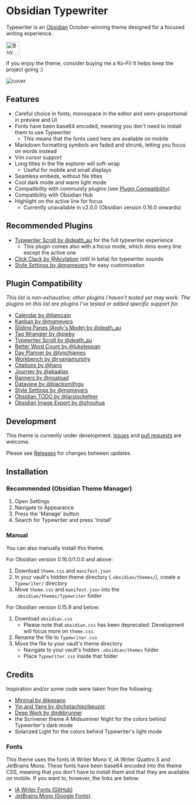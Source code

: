 # Obsidian Typewriter

Typewriter is an [Obsidian](https://www.obsidian.md) October-winning theme designed for a focused writing experience.

<a href='https://ko-fi.com/A0A61IFZU4' target='_blank'><img height='36' style='border:0px;height:36px;' src='https://storage.ko-fi.com/cdn/kofi5.png?v=6' border='0' alt='Buy Me a Coffee at ko-fi.com' /></a>
 
If you enjoy the theme, consider buying me a Ko-Fi! It helps keep the project going :)

![cover](cover.jpg)

## Features

- Careful choice in fonts; monospace in the editor and semi-proportional in preview and UI
- Fonts have been base64 encoded, meaning you don't need to install them to use Typewriter
  - This means that the fonts used here are available on mobile
- Markdown formatting symbols are faded and shrunk, letting you focus on words instead
- Vim cursor support
- Long titles in the file explorer will soft-wrap
  - Useful for mobile and small displays
- Seamless embeds, without file titles
- Cool dark mode and warm light mode
- Compatibility with community plugins (see [Plugin Compatibility](#plugin-compatibility))
- Compatibility with Obsidian Hub
- Highlight on the active line for focus
  - Currently unavailable in v2.0.0 (Obsidian version 0.16.0 onwards)

<!--
- Multicolored highlights support (achieved through the use of inline color classes)
  - To use the multicolored highlights, use `<text class=orange>This is some orange text</text>`
  - See cover image for example (green highlight on "enabled by default")
  - *Current colors supported: green (light and dark mode), orange (light mode)*
  - available only in Reading Mode
- Clean preview without link colors or tags (achieved through YAML header `cssclass: nolink`)
  - available only in Reading Mode
-->

## Recommended Plugins

- [Typewriter Scroll by @death_au](https://github.com/deathau/cm-typewriter-scroll-obsidian) for the full typewriter experience
  - This plugin comes also with a focus mode, which dims every line except the active one
- [Click Clack by @Acylation](https://github.com/Acylation/obsidian-click-clack) (still in beta) for typewriter sounds
- [Style Settings by @mgmeyers](https://github.com/mgmeyers/obsidian-style-settings) for easy customization

## Plugin Compatibility

*This list is non-exhaustive; other plugins I haven't tested yet may work. The plugins on this list are plugins I've tested or added specific support for.*

- [Calendar by @liamcain](https://github.com/liamcain/obsidian-calendar-plugin)
- [Kanban by @mgmeyers](https://github.com/mgmeyers/obsidian-kanban)
- [Sliding Panes (Andy's Mode) by @death_au](https://github.com/deathau/sliding-panes-obsidian)
- [Tag Wrangler by @pjeby](https://github.com/pjeby/tag-wrangler)
- [Typewriter Scroll by @death_au](https://github.com/deathau/cm-typewriter-scroll-obsidian)
- [Better Word Count by @lukeleppan](https://github.com/lukeleppan/better-word-count)
- [Day Planner by @lynchjames](https://github.com/lynchjames/obsidian-day-planner)
- [Workbench by @ryanjamurphy](https://github.com/ryanjamurphy/workbench-obsidian)
- [Citations by @hans](https://github.com/hans/obsidian-citation-plugin)
- [Journey by @akaalias](https://github.com/akaalias/obsidian-journey-plugin)
- [Banners by @noatpad](https://github.com/noatpad/obsidian-banners)
- [Dataview by @blacksmithgu](https://github.com/blacksmithgu/obsidian-dataview)
- [Style Settings by @mgmeyers](https://github.com/mgmeyers/obsidian-style-settings)
- [Obsidian TODO by @larslockefeer](https://github.com/larslockefeer/obsidian-plugin-todo)
- [Obsidian Image Export by @zhouhua](https://github.com/zhouhua/obsidian-export-image)

## Development

This theme is currently under development. [Issues](https://github.com/crashmoney/obsidian-typewriter/issues) and [pull requests](https://github.com/crashmoney/obsidian-typewrtier/pulls) are welcome.

Please see [Releases](https://github.com/crashmoney/obsidian-typewriter/releases) for changes between updates.

## Installation

### Recommended (Obsidian Theme Manager)

1. Open Settings
2. Navigate to Appearance
3. Press the 'Manage' button
4. Search for Typewriter and press 'Install'

### Manual

You can also manually install this theme.

For Obsidian version 0.16.0/1.0.0 and above:

1. Download `theme.css` and `manifest.json`
2. In your vault's hidden theme directory (`.obsidian/themes/`), create a `Typewriter/` directory
3. Move `theme.css` and `manifest.json` into the `.obsidian/themes/Typewriter` folder

For Obsidian version 0.15.9 and below:

1. Download `obsidian.css`
    - Please note that `obsidian.css` has been deprecated. Development will focus more on `theme.css`.
2. Rename the file to `Typewriter.css`
3. Move the file to your vault's theme directory
    - Navigate to your vault's hidden `.obsidian/themes` folder
    - Place `Typewriter.css` inside that folder

## Credits

Inspiration and/or some code were taken from the following:

- [Minimal by @kepano](https://github.com/kepano/obsidian-minimal)
- [Yin and Yang by @chetachiezikeuzor](https://github.com/chetachiezikeuzor/Yin-and-Yang-Theme)
- [Deep Work by @nikbrunner](https://github.com/nikbrunner/obsidian-deep-work-theme)
- the Scrivener theme A Midsummer Night for the colors behind Typewriter's dark mode
- Solarized Light for the colors behind Typewriter's light mode

### Fonts

This theme uses the fonts iA Writer Mono V, iA Writer Quattro S and JetBrains Mono. These fonts have been base64 encoded into the theme CSS, meaning that you don't have to install them and that they are available on mobile. If you want to, however, the links are below:

- [iA Writer Fonts (GitHub)](https://github.com/iaolo/iA-Fonts)
- [JetBrains Mono (Google Fonts)](https://fonts.google.com/specimen/JetBrains+Mono#standard-styles)
